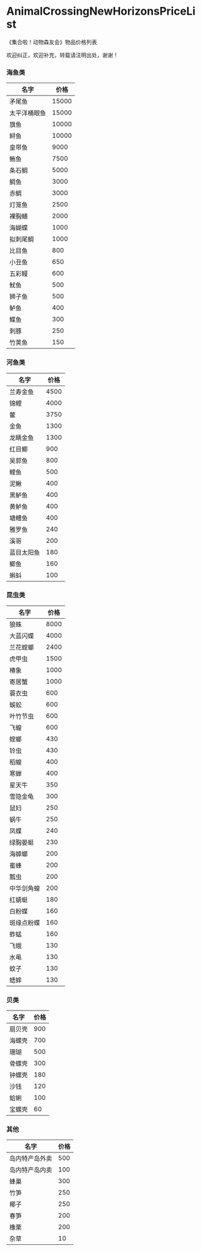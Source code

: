 # AnimalCrossingNewHorizonsPriceList
《集合啦！动物森友会》物品价格列表

欢迎纠正，欢迎补充，转载请注明出处，谢谢！

### 海鱼类
名字 | 价格
-|-
矛尾鱼 | 15000
太平洋桶眼鱼 | 15000
旗鱼 | 10000
鲟鱼 | 10000
皇带鱼 | 9000
鲔鱼 | 7500
条石鲷 | 5000
鲷鱼 | 3000
赤鲷 | 3000
灯笼鱼 | 2500
裸胸鳝 | 2000
海蝴蝶 | 1000
拟刺尾鲷 | 1000
比目鱼 | 800
小丑鱼 | 650
五彩鳗 | 600
魷鱼 | 500
狮子鱼 | 500
鲈鱼 | 400
鲽鱼 | 300
刺豚 | 250
竹荚鱼 | 150

### 河鱼类
名字 | 价格
-|-
兰寿金鱼 | 4500
锦鲤 | 4000
鳖 | 3750
金鱼 | 1300
龙睛金鱼 | 1300
红目鲫 | 900
吴郭鱼 | 800
鲤鱼 | 500
泥鳅 | 400
黑鲈鱼 | 400
黄鲈鱼 | 400
塘鳢鱼 | 400
雅罗鱼 | 240
溪哥 | 200
蓝目太阳鱼 | 180
鲫鱼 | 160
蝌蚪 | 100

### 昆虫类
名字 | 价格
-|-
狼蛛 | 8000
大蓝闪蝶 | 4000
兰花螳螂 | 2400
虎甲虫 | 1500
椿象 | 1000
寄居蟹 | 1000
蓑衣虫 | 600
蜈蚣 | 600
叶竹节虫 | 600
飞蝗 | 600
螳螂 | 430
铃虫 | 430
稻蝗 | 400
寒蝉 | 400
星天牛 | 350
雪隐金龟 | 300
鼠妇 | 250
蜗牛 | 250
凤蝶 | 240
绿胸晏蜓 | 230
海蟑螂 | 200
蜜蜂 | 200
瓢虫 | 200
中华剑角蝗 | 200
红蜻蜓 | 180
白粉蝶 | 160
斑缘点粉蝶 | 160
蚱蜢 | 160
飞蛾 | 130
水黾 | 130
蚊子 | 130
蟋蟀 | 130

### 贝类
名字 | 价格
-|-
扇贝壳 | 900
海螺壳 | 700
珊瑚 | 500
骨螺壳 | 300
钟螺壳 | 180
沙钱 | 120
蛤蜊 | 100
宝螺壳 | 60

### 其他
名字 | 价格
-|-
岛内特产岛外卖 | 500
岛内特产岛内卖 | 100
蜂巢 | 300
竹笋 | 250
椰子 | 250
春笋 | 200
橡栗 | 200
杂草 | 10
